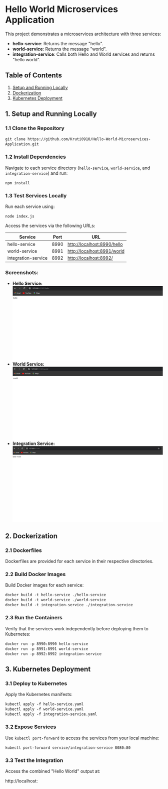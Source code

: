 <h1>Hello World Microservices Application</h1>

<p>This project demonstrates a microservices architecture with three services:</p>

<ul>
    <li><strong>hello-service</strong>: Returns the message "hello".</li>
    <li><strong>world-service</strong>: Returns the message "world".</li>
    <li><strong>integration-service</strong>: Calls both Hello and World services and returns "hello world".</li>
</ul>

<h2>Table of Contents</h2>
<ol>
    <li><a href="#setup-and-running-locally">Setup and Running Locally</a></li>
    <li><a href="#dockerization">Dockerization</a></li>
    <li><a href="#kubernetes-deployment">Kubernetes Deployment</a></li>
</ol>

<h2 id="setup-and-running-locally">1. Setup and Running Locally</h2>

<h3>1.1 Clone the Repository</h3>
<pre><code>git clone https://github.com/Kruti0910/Hello-World-Microservices-Application.git</code></pre>

<h3>1.2 Install Dependencies</h3>
<p>Navigate to each service directory (<code>hello-service</code>, <code>world-service</code>, and <code>integration-service</code>) and run:</p>
<pre><code>npm install</code></pre>

<h3>1.3 Test Services Locally</h3>
<p>Run each service using:</p>
<pre><code>node index.js</code></pre>
<p>Access the services via the following URLs:</p>

<table>
    <thead>
        <tr>
            <th>Service</th>
            <th>Port</th>
            <th>URL</th>
        </tr>
    </thead>
    <tbody>
        <tr>
            <td>hello-service</td>
            <td>8990</td>
            <td><a href="http://localhost:8990/hello">http://localhost:8990/hello</a></td>
        </tr>
        <tr>
            <td>world-service</td>
            <td>8991</td>
            <td><a href="http://localhost:8991/world">http://localhost:8991/world</a></td>
        </tr>
        <tr>
            <td>integration-service</td>
            <td>8992</td>
            <td><a href="http://localhost:8992/">http://localhost:8992/</a></td>
        </tr>
    </tbody>
</table>

<h3>Screenshots:</h3>

<ul>
    <li><strong>Hello Service:</strong></li>
    <img src="./images/hello.png" alt="Hello Service"/>
    <li><strong>World Service:</strong></li>
    <img src="./images/world.png" alt="World Service"/>
    <li><strong>Integration Service:</strong></li>
    <img src="./images/hello world.png" alt="Integration Service"/>
</ul>

<h2 id="dockerization">2. Dockerization</h2>

<h3>2.1 Dockerfiles</h3>
<p>Dockerfiles are provided for each service in their respective directories.</p>

<h3>2.2 Build Docker Images</h3>
<p>Build Docker images for each service:</p>
<pre><code>docker build -t hello-service ./hello-service
docker build -t world-service ./world-service
docker build -t integration-service ./integration-service</code></pre>

<h3>2.3 Run the Containers</h3>
<p>Verify that the services work independently before deploying them to Kubernetes:</p>
<pre><code>docker run -p 8990:8990 hello-service
docker run -p 8991:8991 world-service
docker run -p 8992:8992 integration-service</code></pre>

<h2 id="kubernetes-deployment">3. Kubernetes Deployment</h2>

<h3>3.1 Deploy to Kubernetes</h3>
<p>Apply the Kubernetes manifests:</p>
<pre><code>kubectl apply -f hello-service.yaml
kubectl apply -f world-service.yaml
kubectl apply -f integration-service.yaml</code></pre>

<h3>3.2 Expose Services</h3>
<p>Use <code>kubectl port-forward</code> to access the services from your local machine:</p>
<pre><code>kubectl port-forward service/integration-service 8080:80</code></pre>

<h3>3.3 Test the Integration</h3>
<p>Access the combined "Hello World" output at:</p>
<a>http://localhost:<your_deployed_port_num></a>




